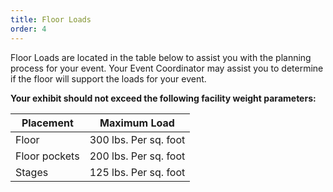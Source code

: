 ```yaml
---
title: Floor Loads
order: 4
---
```


Floor Loads are located in the table below to assist you with the planning process for your event. Your Event Coordinator may assist you to determine if the floor will support the loads for your event. 

**Your exhibit should not exceed the following facility weight parameters:**

| Placement     | Maximum Load          |
| ------------- | --------------------- |
| Floor         | 300 lbs. Per sq. foot |
| Floor pockets | 200 lbs. Per sq. foot |
| Stages        | 125 lbs. Per sq. foot |
